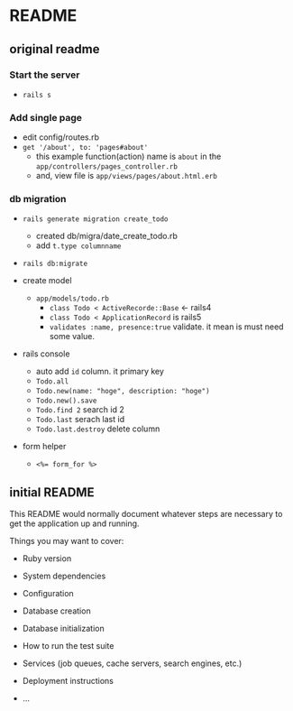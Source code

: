 # README

## original readme

### Start the server
- `rails s`

### Add single page

- edit config/routes.rb
- `get '/about', to: 'pages#about'`
    - this example function(action) name is `about` in the `app/controllers/pages_controller.rb`
    - and, view file is `app/views/pages/about.html.erb`
### db migration

- `rails generate migration create_todo`
    - created db/migra/date_create_todo.rb
    - add `t.type columnname`
    
- `rails db:migrate` 

- create model
    - `app/models/todo.rb`
        - `class Todo < ActiveRecorde::Base` <- rails4
        - `class Todo < ApplicationRecord` is rails5
        - `validates :name, presence:true` validate. it mean is must need some value.

- rails console
    - auto add `id` column. it primary key
    - `Todo.all`
    - `Todo.new(name: "hoge", description: "hoge")`
    - `Todo.new().save`
    - `Todo.find 2` search id 2
    - `Todo.last` serach last id
    - `Todo.last.destroy` delete column

- form helper
    - `<%= form_for %>`



## initial README

This README would normally document whatever steps are necessary to get the
application up and running.

Things you may want to cover:

* Ruby version

* System dependencies

* Configuration

* Database creation

* Database initialization

* How to run the test suite

* Services (job queues, cache servers, search engines, etc.)

* Deployment instructions

* ...
